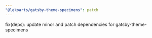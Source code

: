```yaml
---
"@lekoarts/gatsby-theme-specimens": patch
---
```


fix(deps): update minor and patch dependencies for gatsby-theme-specimens
